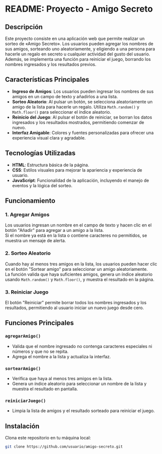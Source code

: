 # README: Proyecto - Amigo Secreto

## Descripción
Este proyecto consiste en una aplicación web que permite realizar un sorteo de «Amigo Secreto». Los usuarios pueden agregar los nombres de sus amigos, sorteando uno aleatoriamente, y eligiendo a una persona para hacerle un regalo en secreto u cualquier actividad del gusto del usuario. Además, se implementa una función para reiniciar el juego, borrando los nombres ingresados y los resultados previos.

## Características Principales
- **Ingreso de Amigos**: Los usuarios pueden ingresar los nombres de sus amigos en un campo de texto y añadirlos a una lista.
- **Sorteo Aleatorio**: Al pulsar un botón, se selecciona aleatoriamente un amigo de la lista para hacerle un regalo. Utiliza `Math.random()` y `Math.floor()` para seleccionar el índice aleatorio.
- **Reinicio del Juego**: Al pulsar el botón de reiniciar, se borran los datos ingresados y los resultados mostrados, permitiendo comenzar de nuevo.
- **Interfaz Amigable**: Colores y fuentes personalizadas para ofrecer una experiencia visual clara y agradable.

## Tecnologías Utilizadas
- **HTML**: Estructura básica de la página.
- **CSS**: Estilos visuales para mejorar la apariencia y experiencia de usuario.
- **JavaScript**: Funcionalidad de la aplicación, incluyendo el manejo de eventos y la lógica del sorteo.

## Funcionamiento

### 1. Agregar Amigos
Los usuarios ingresan un nombre en el campo de texto y hacen clic en el botón "Añadir" para agregar a un amigo a la lista.  
Si el nombre ya está en la lista o contiene caracteres no permitidos, se muestra un mensaje de alerta.

### 2. Sorteo Aleatorio
Cuando hay al menos tres amigos en la lista, los usuarios pueden hacer clic en el botón "Sortear amigo" para seleccionar un amigo aleatoriamente.  
La función valida que haya suficientes amigos, genera un índice aleatorio usando `Math.random()` y `Math.floor()`, y muestra el resultado en la página.

### 3. Reiniciar Juego
El botón "Reiniciar" permite borrar todos los nombres ingresados y los resultados, permitiendo al usuario iniciar un nuevo juego desde cero.

## Funciones Principales

### `agregarAmigo()`
- Valida que el nombre ingresado no contenga caracteres especiales ni números y que no se repita.
- Agrega el nombre a la lista y actualiza la interfaz.

### `sortearAmigo()`
- Verifica que haya al menos tres amigos en la lista.
- Genera un índice aleatorio para seleccionar un nombre de la lista y muestra el resultado en pantalla.

### `reiniciarJuego()`
- Limpia la lista de amigos y el resultado sorteado para reiniciar el juego.

## Instalación
Clona este repositorio en tu máquina local:

```bash
git clone https://github.com/usuario/amigo-secreto.git

